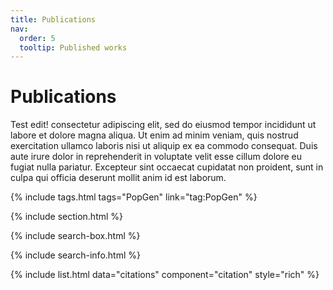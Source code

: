 ```yaml
---
title: Publications
nav:
  order: 5
  tooltip: Published works
---
```


# <i class="fa-solid fa-book-skull"></i>Publications

Test edit! consectetur adipiscing elit, sed do eiusmod tempor incididunt ut labore et dolore magna aliqua.
Ut enim ad minim veniam, quis nostrud exercitation ullamco laboris nisi ut aliquip ex ea commodo consequat.
Duis aute irure dolor in reprehenderit in voluptate velit esse cillum dolore eu fugiat nulla pariatur.
Excepteur sint occaecat cupidatat non proident, sunt in culpa qui officia deserunt mollit anim id est laborum.

{%
  include tags.html
  tags="PopGen"
  link="tag:PopGen"
%}


{% include section.html %}

{% include search-box.html %}

{% include search-info.html %}

{% include list.html data="citations" component="citation" style="rich" %}
